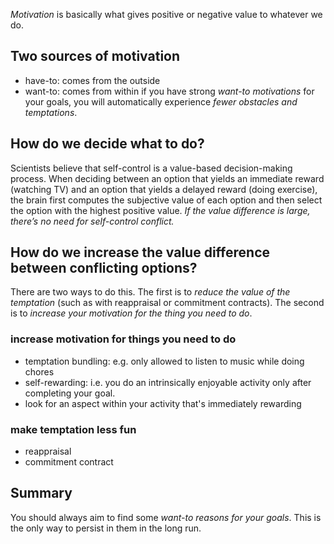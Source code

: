 _Motivation_ is basically what gives positive or negative value to whatever we do.

## Two sources of motivation
- have-to: comes from the outside
- want-to: comes from within
if you have strong _want-to motivations_ for your goals, you will automatically experience _fewer obstacles and temptations_.

## How do we decide what to do?
Scientists believe that self-control is a value-based decision-making process.
When deciding between an option that yields an immediate reward (watching TV) and an option that yields a delayed reward (doing exercise), the brain first computes the subjective value of each option and then select the option with the highest positive value.
_If the value difference is large, there’s no need for self-control conflict._

## How do we increase the value difference between conflicting options?
There are two ways to do this. The first is to _reduce the value of the temptation_ (such as with reappraisal or commitment contracts). The second is to _increase your motivation for the thing you need to do_.

### increase motivation for things you need to do
- temptation bundling: e.g. only allowed to listen to music while doing chores
- self-rewarding: i.e. you do an intrinsically enjoyable activity only after completing your goal.
- look for an aspect within your activity that's immediately rewarding

### make temptation less fun
- reappraisal 
- commitment contract

## Summary
You should always aim to find some _want-to reasons for your goals_. This is the only way to persist in them in the long run.





